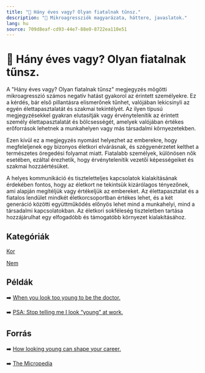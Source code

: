 ```yaml
---
title: "🚫 Hány éves vagy? Olyan fiatalnak tűnsz."
description: "🚫 Mikroagressziók magyarázata, háttere, javaslatok."
lang: hu
source: 709d8eaf-cd93-44e7-88e0-8722ea110e51
---
```


<div class="wiki-content agression-title">

# 🚫 Hány éves vagy? Olyan fiatalnak tűnsz.

A "Hány éves vagy? Olyan fiatalnak tűnsz" megjegyzés mögötti mikroagresszió számos negatív hatást gyakorol az érintett személyekre. Ez a kérdés, bár első pillantásra elismerőnek tűnhet, valójában lekicsinyli az egyén élettapasztalatát és szakmai tekintélyét. Az ilyen típusú megjegyzésekkel gyakran elutasítják vagy érvénytelenítik az érintett személy élettapasztalatát és bölcsességét, amelyek valójában értékes erőforrások lehetnek a munkahelyen vagy más társadalmi környezetekben.

Ezen kívül ez a megjegyzés nyomást helyezhet az emberekre, hogy megfeleljenek egy bizonyos életkori elvárásnak, és szégyenérzetet kelthet a természetes öregedési folyamat miatt. Fiatalabb személyek, különösen nők esetében, ezáltal érezhetik, hogy érvénytelenítik vezetői képességeiket és szakmai hozzáértésüket.

A helyes kommunikáció és tiszteletteljes kapcsolatok kialakításának érdekében fontos, hogy az életkort ne tekintsük kizárólagos tényezőnek, ami alapján megítéljük vagy értékeljük az embereket. Az élettapasztalat és a fiatalos lendület mindkét életkorcsoportban értékes lehet, és a két generáció közötti együttműködés előnyös lehet mind a munkahelyi, mind a társadalmi kapcsolatokban. Az életkori sokféleség tiszteletben tartása hozzájárulhat egy elfogadóbb és támogatóbb környezet kialakításához.


<div class="categories">

## Kategóriák

[Kor](/#/entry?id=kor)

[Nem](/#/entry?id=nem)

</div>

## Példák

➡️ [When you look too young to be the doctor.](https://journals.lww.com/em-news/fulltext/2016/09000/careerealism__when_you_look_too_young_to_be_the.20.aspx )

➡️ [PSA: Stop telling me I look “young” at work.](https://thefinancialdiet.com/psa-stop-telling-me-i-look-young-at-work/ )

## Forrás

➡️ [How looking young can shape your career.](https://www.bbc.com/worklife/article/20210503-how-looking-young-can-shape-your-career)

➡️ [The Micropedia](https://www.themicropedia.org/)


</div>